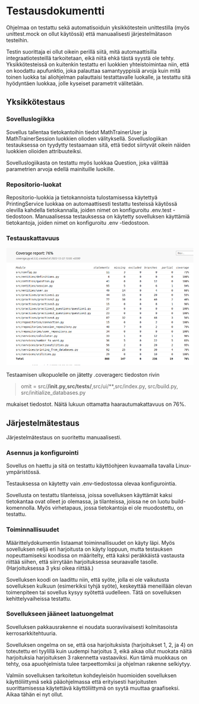 # Testausdokumentti

Ohjelmaa on testattu sekä automatisoiduin yksikkötestein unittestilla (myös unittest.mock on ollut käytössä) että manuaalisesti järjestelmätason testeihin.

Testin suorittaja ei ollut oikein perillä siitä, mitä automaattisilla integraatiotesteillä tarkoitetaan, eikä niitä ehkä tästä syystä ole tehty. Yksikkötesteissä on kuitenkin testattu eri luokkien yhteistoimintaa niin, että on koodattu apufunktio, joka palauttaa samantyyppisiä arvoja kuin mitä toinen luokka tai aliohjelman palauttaisi testattavalle luokalle, ja testattu sitä hyödyntäen luokkaa, jolle kyseiset parametrit välitetään.

## Yksikkötestaus

### Sovelluslogiikka

Sovellus tallentaa tietokantoihin tiedot MathTrainerUser ja MathTrainerSession luokkien olioden välityksellä. Sovelluslogiikan testauksessa on tyydytty testaamaan sitä, että tiedot siirtyvät oikein näiden luokkien olioiden attribuuteiksi.

Sovelluslogiikasta on testattu myös luokkaa Question, joka välittää parametrien arvoja edellä mainituille luokille.

### Repositorio-luokat

Repositorio-luokkia ja tietokannoista tulostamisessa käytettyä PrintingService luokkaa on automaattisesti testattu testeissä käytössä olevilla kahdella tietokannalla, joiden nimet on konfiguroitu .env.test -tiedostoon. Manuaalisessa testauksessa on käytetty sovelluksen käyttämiä tietokantoja, joiden nimet on konfiguroitu .env -tiedostoon.

### Testauskattavuus

![Testauskattavuus](./kuvat/coverage_report.png)

Testaamisen ulkopuolelle on jätetty .coveragerc tiedoston rivin

> omit = src/**/__init__.py,src/tests/**,src/ui/**,src/index.py, src/build.py, src/initialize_databases.py

mukaiset tiedostot. Näitä lukuun ottamatta haarautumakattavuus on 76%.

## Järjestelmätestaus

Järjestelmätestaus on suoritettu manuaalisesti.

### Asennus ja konfigurointi

Sovellus on haettu ja sitä on testattu käyttöohjeen kuvaamalla tavalla Linux-ympäristössä.

Testauksessa on käytetty vain .env-tiedostossa olevaa konfigurointia.

Sovellusta on testattu tilanteissa, joissa sovelluksen käyttämät kaksi tietokantaa ovat olleet jo olemassa, ja tilanteissa, joissa ne on luotu build-komennolla. Myös virhetapaus, jossa tietokantoja ei ole muodostettu, on testattu.

### Toiminnallisuudet

Määrittelydokumentin listaamat toiminnallisuudet on käyty läpi. Myös sovelluksen neljä eri harjoitusta on käyty loppuun, mutta testauksen nopeuttamiseksi koodissa on määritelty, että kaksi peräkkäistä vastausta riittää siihen, että siirrytään harjoituksessa seuraavalle tasolle. (Harjoituksessa 3 yksi oikea riittää.)

Sovelluksen koodi on laadittu niin, että syöte, jolla ei ole vaikutusta sovelluksen kulkuun (esimerkiksi tyhjä syöte), keskeyttää meneillään olevan toimenpiteen tai sovellus kysyy syötettä uudelleen. Tätä on sovelluksen kehittelyvaiheissa testattu.

### Sovellukseen jääneet laatuongelmat

Sovelluksen pakkausrakenne ei noudata suoraviivaisesti kolmitasoista kerrosarkkitehtuuria.

Sovelluksen ongelma on se, että osa harjoituksista (harjoitukset 1, 2, ja 4) on toteutettu eri tyylillä kuin uudempi harjoitus 3, eikä aikaa ollut muokata näitä harjoituksia harjoituksen 3 rakennetta vastaaviksi. Kun tämä muokkaus on tehty, osa apuohjelmista tulee tarpeettomiksi ja ohjelman rakenne selkiytyy.

Valmiin sovelluksen tarkoitetun kohdeyleisön huomioiden sovelluksen käyttöliittymä sekä pääohjelmassa että erityisesti harjoitusten suorittamisessa käytettävä käyttöliittymä on syytä muuttaa graafiseksi. Aikaa tähän ei nyt ollut.










